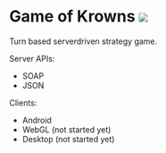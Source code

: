 
Game of Krowns <img src="http://www.danielsundberg.nu/images/gameofkrowns_60x60.png"/> 
===========
Turn based serverdriven strategy game.

Server APIs: 
 * SOAP
 * JSON

Clients:
 * Android
 * WebGL (not started yet)
 * Desktop (not started yet)
